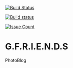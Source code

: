 [![Build Status](https://travis-ci.org/spg7484/G.F.R.I.E.N.D.S.svg?branch=master)](https://travis-ci.org/spg7484/G.F.R.I.E.N.D.S)

[![Build status](https://ci.appveyor.com/api/projects/status/uxxu657ia0s940w4?svg=true)](https://ci.appveyor.com/project/spg7484/g-f-r-i-e-n-d-s)

[![Issue Count](https://codeclimate.com/github/spg7484/G.F.R.I.E.N.D.S/badges/issue_count.svg)](https://codeclimate.com/github/spg7484/G.F.R.I.E.N.D.S)

# G.F.R.I.E.N.D.S
PhotoBlog
